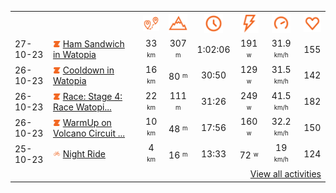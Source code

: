<table>
    <tr>
        <th></th>
        <th></th>
        <th align="center"><img src="https://raw.githubusercontent.com/robiningelbrecht/strava-activities/master/public/distance.svg" width="30" alt="distance" title="distance"/></th>
        <th align="center"><img src="https://raw.githubusercontent.com/robiningelbrecht/strava-activities/master/public/elevation.svg" width="30" alt="elevation" title="elevation"/></th>
        <th align="center"><img src="https://raw.githubusercontent.com/robiningelbrecht/strava-activities/master/public/time.svg" width="30" alt="time" title="time"/></th>
        <th align="center"><img src="https://raw.githubusercontent.com/robiningelbrecht/strava-activities/master/public/average-watt.svg" width="30" alt="average watts" title="average watts"/></th>
        <th align="center"><img src="https://raw.githubusercontent.com/robiningelbrecht/strava-activities/master/public/average-speed.svg" width="30" alt="average speed" title="average speed"/></th>
        <th align="center"><img src="https://raw.githubusercontent.com/robiningelbrecht/strava-activities/master/public/heart-rate.svg" width="30" alt="average heart rate" title="average heart rate"/></th>
    </tr>
            <tr>
            <td>27-10-23</td>
            <td>
                <img src="https://raw.githubusercontent.com/robiningelbrecht/strava-activities/master/public/activity-virtual-ride.svg" width="12" alt="virtual ride" title="virtual ride"/>
                <a href="https://www.strava.com/activities/10113512223" title="Kcal: 681 | Gear: None ">Ham Sandwich in Watopia</a>
            </td>
            <td align="center">33 <sup><sub>km</sub></sup></td>
            <td align="center">307 <sup><sub>m</sub></sup></td>
            <td align="center">1:02:06</td>
            <td align="center">191 <sup><sub>w</sub></sup></td>
            <td align="center">31.9 <sup><sub>km/h</sub></sup></td>
            <td align="center">155</td>
        </tr>
            <tr>
            <td>26-10-23</td>
            <td>
                <img src="https://raw.githubusercontent.com/robiningelbrecht/strava-activities/master/public/activity-virtual-ride.svg" width="12" alt="virtual ride" title="virtual ride"/>
                <a href="https://www.strava.com/activities/10108601429" title="Kcal: 227 | Gear: None ">Cooldown in Watopia</a>
            </td>
            <td align="center">16 <sup><sub>km</sub></sup></td>
            <td align="center">80 <sup><sub>m</sub></sup></td>
            <td align="center">30:50</td>
            <td align="center">129 <sup><sub>w</sub></sup></td>
            <td align="center">31.5 <sup><sub>km/h</sub></sup></td>
            <td align="center">142</td>
        </tr>
            <tr>
            <td>26-10-23</td>
            <td>
                <img src="https://raw.githubusercontent.com/robiningelbrecht/strava-activities/master/public/activity-virtual-ride.svg" width="12" alt="virtual ride" title="virtual ride"/>
                <a href="https://www.strava.com/activities/10108424983" title="Kcal: 537 | Gear: None ">Race: Stage 4: Race Watopi...</a>
            </td>
            <td align="center">22 <sup><sub>km</sub></sup></td>
            <td align="center">111 <sup><sub>m</sub></sup></td>
            <td align="center">31:26</td>
            <td align="center">249 <sup><sub>w</sub></sup></td>
            <td align="center">41.5 <sup><sub>km/h</sub></sup></td>
            <td align="center">182</td>
        </tr>
            <tr>
            <td>26-10-23</td>
            <td>
                <img src="https://raw.githubusercontent.com/robiningelbrecht/strava-activities/master/public/activity-virtual-ride.svg" width="12" alt="virtual ride" title="virtual ride"/>
                <a href="https://www.strava.com/activities/10108203286" title="Kcal: 163 | Gear: None ">WarmUp on Volcano Circuit ...</a>
            </td>
            <td align="center">10 <sup><sub>km</sub></sup></td>
            <td align="center">48 <sup><sub>m</sub></sup></td>
            <td align="center">17:56</td>
            <td align="center">160 <sup><sub>w</sub></sup></td>
            <td align="center">32.2 <sup><sub>km/h</sub></sup></td>
            <td align="center">150</td>
        </tr>
            <tr>
            <td>25-10-23</td>
            <td>
                <img src="https://raw.githubusercontent.com/robiningelbrecht/strava-activities/master/public/activity-ride.svg" width="12" alt="virtual ride" title="virtual ride"/>
                <a href="https://www.strava.com/activities/10108064121" title="Kcal: 120 | Gear: None ">Night Ride</a>
            </td>
            <td align="center">4 <sup><sub>km</sub></sup></td>
            <td align="center">16 <sup><sub>m</sub></sup></td>
            <td align="center">13:33</td>
            <td align="center">72 <sup><sub>w</sub></sup></td>
            <td align="center">19 <sup><sub>km/h</sub></sup></td>
            <td align="center">124</td>
        </tr>
                <tr>
            <td colspan="8" align="right"><a href="https://github.com/robiningelbrecht/strava-activities#activities">View all activities</a></td>
        </tr>
    </table>
